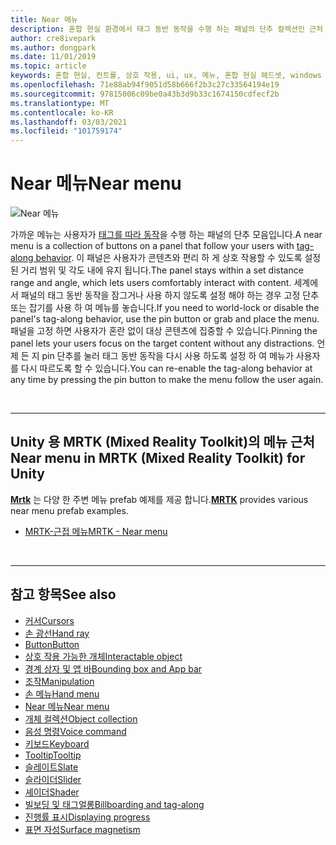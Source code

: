 ```yaml
---
title: Near 메뉴
description: 혼합 현실 환경에서 태그 동반 동작을 수행 하는 패널의 단추 컬렉션인 근처 메뉴를 사용 하는 방법에 대해 알아봅니다.
author: cre8ivepark
ms.author: dongpark
ms.date: 11/01/2019
ms.topic: article
keywords: 혼합 현실, 컨트롤, 상호 작용, ui, ux, 메뉴, 혼합 현실 헤드셋, windows mixed Reality 헤드셋, 가상 현실 헤드셋, HoloLens, MRTK, Mixed Reality Toolkit
ms.openlocfilehash: 71e88ab94f9051d58b666f2b3c27c33564194e19
ms.sourcegitcommit: 97815006c09be0a43b3d9b33c1674150cdfecf2b
ms.translationtype: MT
ms.contentlocale: ko-KR
ms.lasthandoff: 03/03/2021
ms.locfileid: "101759174"
---
```

# <a name="near-menu"></a><span data-ttu-id="b0fc3-104">Near 메뉴</span><span class="sxs-lookup"><span data-stu-id="b0fc3-104">Near menu</span></span>

![Near 메뉴](images/UX_Hero_NearMenu.jpg)

<span data-ttu-id="b0fc3-106">가까운 메뉴는 사용자가 [태그를 따라 동작](billboarding-and-tag-along.md#what-is-a-tag-along)을 수행 하는 패널의 단추 모음입니다.</span><span class="sxs-lookup"><span data-stu-id="b0fc3-106">A near menu is a collection of buttons on a panel that follow your users with [tag-along behavior](billboarding-and-tag-along.md#what-is-a-tag-along).</span></span> <span data-ttu-id="b0fc3-107">이 패널은 사용자가 콘텐츠와 편리 하 게 상호 작용할 수 있도록 설정 된 거리 범위 및 각도 내에 유지 됩니다.</span><span class="sxs-lookup"><span data-stu-id="b0fc3-107">The panel stays within a set distance range and angle, which lets users comfortably interact with content.</span></span> <span data-ttu-id="b0fc3-108">세계에서 패널의 태그 동반 동작을 잠그거나 사용 하지 않도록 설정 해야 하는 경우 고정 단추 또는 잡기를 사용 하 여 메뉴를 놓습니다.</span><span class="sxs-lookup"><span data-stu-id="b0fc3-108">If you need to world-lock or disable the panel's tag-along behavior, use the pin button or grab and place the menu.</span></span> <span data-ttu-id="b0fc3-109">패널을 고정 하면 사용자가 혼란 없이 대상 콘텐츠에 집중할 수 있습니다.</span><span class="sxs-lookup"><span data-stu-id="b0fc3-109">Pinning the panel lets your users focus on the target content without any distractions.</span></span> <span data-ttu-id="b0fc3-110">언제 든 지 pin 단추를 눌러 태그 동반 동작을 다시 사용 하도록 설정 하 여 메뉴가 사용자를 다시 따르도록 할 수 있습니다.</span><span class="sxs-lookup"><span data-stu-id="b0fc3-110">You can re-enable the tag-along behavior at any time by pressing the pin button to make the menu follow the user again.</span></span>

<br>

---

## <a name="near-menu-in-mrtk-mixed-reality-toolkit-for-unity"></a><span data-ttu-id="b0fc3-111">Unity 용 MRTK (Mixed Reality Toolkit)의 메뉴 근처</span><span class="sxs-lookup"><span data-stu-id="b0fc3-111">Near menu in MRTK (Mixed Reality Toolkit) for Unity</span></span>
<span data-ttu-id="b0fc3-112">**[Mrtk](https://github.com/Microsoft/MixedRealityToolkit-Unity)** 는 다양 한 주변 메뉴 prefab 예제를 제공 합니다.</span><span class="sxs-lookup"><span data-stu-id="b0fc3-112">**[MRTK](https://github.com/Microsoft/MixedRealityToolkit-Unity)** provides various near menu prefab examples.</span></span>

* [<span data-ttu-id="b0fc3-113">MRTK-근접 메뉴</span><span class="sxs-lookup"><span data-stu-id="b0fc3-113">MRTK - Near menu</span></span>](https://docs.microsoft.com/windows/mixed-reality/mrtk-docs/features/ux-building-blocks/near-menu.md)

<br>

---

## <a name="see-also"></a><span data-ttu-id="b0fc3-114">참고 항목</span><span class="sxs-lookup"><span data-stu-id="b0fc3-114">See also</span></span>

* [<span data-ttu-id="b0fc3-115">커서</span><span class="sxs-lookup"><span data-stu-id="b0fc3-115">Cursors</span></span>](cursors.md)
* [<span data-ttu-id="b0fc3-116">손 광선</span><span class="sxs-lookup"><span data-stu-id="b0fc3-116">Hand ray</span></span>](point-and-commit.md)
* [<span data-ttu-id="b0fc3-117">Button</span><span class="sxs-lookup"><span data-stu-id="b0fc3-117">Button</span></span>](button.md)
* [<span data-ttu-id="b0fc3-118">상호 작용 가능한 개체</span><span class="sxs-lookup"><span data-stu-id="b0fc3-118">Interactable object</span></span>](interactable-object.md)
* [<span data-ttu-id="b0fc3-119">경계 상자 및 앱 바</span><span class="sxs-lookup"><span data-stu-id="b0fc3-119">Bounding box and App bar</span></span>](app-bar-and-bounding-box.md)
* [<span data-ttu-id="b0fc3-120">조작</span><span class="sxs-lookup"><span data-stu-id="b0fc3-120">Manipulation</span></span>](direct-manipulation.md)
* [<span data-ttu-id="b0fc3-121">손 메뉴</span><span class="sxs-lookup"><span data-stu-id="b0fc3-121">Hand menu</span></span>](hand-menu.md)
* [<span data-ttu-id="b0fc3-122">Near 메뉴</span><span class="sxs-lookup"><span data-stu-id="b0fc3-122">Near menu</span></span>](near-menu.md)
* [<span data-ttu-id="b0fc3-123">개체 컬렉션</span><span class="sxs-lookup"><span data-stu-id="b0fc3-123">Object collection</span></span>](object-collection.md)
* [<span data-ttu-id="b0fc3-124">음성 명령</span><span class="sxs-lookup"><span data-stu-id="b0fc3-124">Voice command</span></span>](voice-input.md)
* [<span data-ttu-id="b0fc3-125">키보드</span><span class="sxs-lookup"><span data-stu-id="b0fc3-125">Keyboard</span></span>](keyboard.md)
* [<span data-ttu-id="b0fc3-126">Tooltip</span><span class="sxs-lookup"><span data-stu-id="b0fc3-126">Tooltip</span></span>](tooltip.md)
* [<span data-ttu-id="b0fc3-127">슬레이트</span><span class="sxs-lookup"><span data-stu-id="b0fc3-127">Slate</span></span>](slate.md)
* [<span data-ttu-id="b0fc3-128">슬라이더</span><span class="sxs-lookup"><span data-stu-id="b0fc3-128">Slider</span></span>](slider.md)
* [<span data-ttu-id="b0fc3-129">셰이더</span><span class="sxs-lookup"><span data-stu-id="b0fc3-129">Shader</span></span>](shader.md)
* [<span data-ttu-id="b0fc3-130">빌보딩 및 태그얼롱</span><span class="sxs-lookup"><span data-stu-id="b0fc3-130">Billboarding and tag-along</span></span>](billboarding-and-tag-along.md)
* [<span data-ttu-id="b0fc3-131">진행률 표시</span><span class="sxs-lookup"><span data-stu-id="b0fc3-131">Displaying progress</span></span>](progress.md)
* [<span data-ttu-id="b0fc3-132">표면 자성</span><span class="sxs-lookup"><span data-stu-id="b0fc3-132">Surface magnetism</span></span>](surface-magnetism.md)
